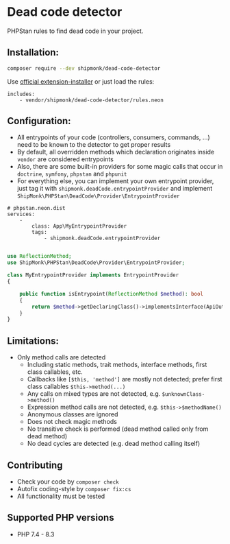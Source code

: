 # Dead code detector

PHPStan rules to find dead code in your project.

## Installation:

```sh
composer require --dev shipmonk/dead-code-detector
```

Use [official extension-installer](https://phpstan.org/user-guide/extension-library#installing-extensions) or just load the rules:

```neon
includes:
    - vendor/shipmonk/dead-code-detector/rules.neon
```


## Configuration:
- All entrypoints of your code (controllers, consumers, commands, ...) need to be known to the detector to get proper results
- By default, all overridden methods which declaration originates inside `vendor` are considered entrypoints
- Also, there are some built-in providers for some magic calls that occur in `doctrine`, `symfony`, `phpstan` and `phpunit`
- For everything else, you can implement your own entrypoint provider, just tag it with `shipmonk.deadCode.entrypointProvider` and implement `ShipMonk\PHPStan\DeadCode\Provider\EntrypointProvider`

```neon
# phpstan.neon.dist
services:
    -
        class: App\MyEntrypointProvider
        tags:
            - shipmonk.deadCode.entrypointProvider
```
```php

use ReflectionMethod;
use ShipMonk\PHPStan\DeadCode\Provider\EntrypointProvider;

class MyEntrypointProvider implements EntrypointProvider
{

    public function isEntrypoint(ReflectionMethod $method): bool
    {
        return $method->getDeclaringClass()->implementsInterface(ApiOutput::class));
    }
}
```

## Limitations:

- Only method calls are detected
  - Including static methods, trait methods, interface methods, first class callables, etc.
  - Callbacks like `[$this, 'method']` are mostly not detected; prefer first class callables `$this->method(...)`
  - Any calls on mixed types are not detected, e.g. `$unknownClass->method()`
  - Expression method calls are not detected, e.g. `$this->$methodName()`
  - Anonymous classes are ignored
  - Does not check magic methods
  - No transitive check is performed (dead method called only from dead method)
  - No dead cycles are detected (e.g. dead method calling itself)

## Contributing
- Check your code by `composer check`
- Autofix coding-style by `composer fix:cs`
- All functionality must be tested

## Supported PHP versions
- PHP 7.4 - 8.3
